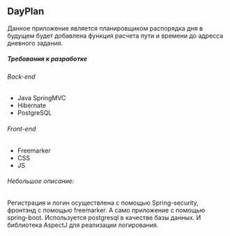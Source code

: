 <h2>DayPlan</h2>
Данное приложение является планировщиком распорядка дня в будущем будет добавлена функция расчета пути и времени до адресса дневного задания.
<h5>Требования к разработке</h5>
<h6>Back-end</h6>
<ul> 
  <li>Java SpringMVC</li>
  <li> Hibernate </li>
 <li> PostgreSQL </li>
 </ul>
<h6>Front-end</h6>
<ul> 
  <li>Freemarker</li>
  <li> CSS </li>
 <li> JS </li>
 </ul>
<h6>Небольшое описание: </h6>
Регистрация и логин осуществлена с помощью Spring-security, фронтэнд с помощью freemarker. 
А само приложение с помощью spring-boot. Используется postgresql в качестве базы данных. И библиотека AspectJ для реализации логирования.
